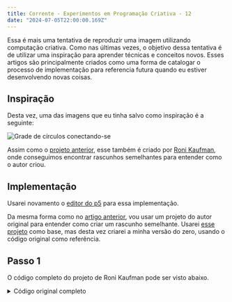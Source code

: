 ```yaml
---
title: Corrente - Experimentos em Programação Criativa - 12
date: "2024-07-05T22:00:00.169Z"
---
```


Essa é mais uma tentativa de reproduzir uma imagem utilizando computação criativa. Como nas últimas vezes, o objetivo dessa tentativa é de utilizar uma inspiração para aprender técnicas e conceitos novos. Esses artigos são principalmente criados como uma forma de catalogar o processo de implementação para referencia futura quando eu estiver desenvolvendo novas coisas.

## Inspiração

Desta vez, uma das imagens que eu tinha salvo como inspiração é a seguinte:

![Grade de círculos conectando-se](/images/creative-coding/part-12/cc-1.png)

Assim como o [projeto anterior](https://cgreinhold.dev/2024/06/20/creative-coding-experiments-11/), esse também é criado por [Roni Kaufman](https://openprocessing.org/user/184331), onde conseguimos encontrar rascunhos semelhantes para entender como o autor criou.

## Implementação

Usarei novamento o [editor do p5](https://editor.p5js.org) para essa implementação.

Da mesma forma como no [artigo anterior](https://cgreinhold.dev/2024/06/20/creative-coding-experiments-11/), vou usar um projeto do autor original para entender como criar um rascunho semelhante. Usarei [esse projeto](https://openprocessing.org/sketch/1942847?hidden=true) como base, mas desta vez criarei a minha versão do zero, usando o código original como referência.

## Passo 1

O código completo do projeto de Roni Kaufman pode ser visto abaixo.

<details>
  <summary>
    Código original completo
  </summary>
  <p>
    ```js
let N;
let s, margin = 1.5;

let detail = 25;

let palette1, palette2;

function setup() {
  createCanvas(500, 500, WEBGL);
  N = random([4, 6, 8]);
  s = width/(N+2*margin);
  margin *= s;
  noStroke();
  noLoop();
}

function draw() {
  translate(-width/2, -height/2);
  
  palette1 = ["#abcd5e", "#14976b", "#2b67af", "#62b6de", "#f589a3", "#ef562f", "#fc8405", "#f9d531"];
  palette2 = shuffle(["#050505", "#fffbe6"]);
  
	let backCol = random([0, 1]);
  background(palette2[backCol]);
  
  for (let i = 0; i <= N; i++) {
    let x = i*s+margin;
    for (let j = 0; j <= N; j++) {
      let y = j*s+margin;
      fill(palette2[(i+j)%2]);
      ellipse(x, y, s, s, detail*4);
    }
  }
  
  for (let i = 0; i < N; i++) {
    for (let j = 0; j < N; j++) {
      makeTile(i, j);
    }
  }
  
  for (let i = 0; i <= N; i++) {
    let x = i*s+margin;
    for (let j = 0; j <= N; j++) {
      let y = j*s+margin;
			if ((i+j)%2 == backCol) fill(random(palette1));
			else fill(palette2[1-(i+j)%2]);
      ellipse(x, y, s/2, s/2, detail*4);
    }
  }
}

function makeTile(i, j) {
  let x = i*s+margin;
  let y = j*s+margin;
  if (random() < 1/2) {
    fill(random(palette1));
    square(x, y, s);
    fill(palette2[(i+j)%2]);
    arc(x, y, s, s, 0, PI/2, PIE, detail);
    arc(x+s, y+s, s, s, PI, 3*PI/2, PIE, detail);
    fill(palette2[1-(i+j)%2]);
    arc(x+s, y, s, s, PI/2, PI, PIE, detail);
    arc(x, y+s, s, s, 3*PI/2, TAU, PIE, detail);
  } else {
    if (random() < 1/2) {
      fill(palette2[1-(i+j)%2]);
      square(x, y, s);
      fill(palette2[(i+j)%2]);
      arc(x, y, s, s, 0, PI/2, PIE, detail);
      arc(x+s, y+s, s, s, PI, 3*PI/2, PIE, detail);
    } else {
      fill(palette2[(i+j)%2]);
      square(x, y, s);
      fill(palette2[1-(i+j)%2]);
      arc(x+s, y, s, s, PI/2, PI, PIE, detail);
      arc(x, y+s, s, s, 3*PI/2, TAU, PIE, detail);
    }
  }
}
```
  </p>
</details>

O resultado é o seguinte:

![Grade de círculos conectando-se](/images/creative-coding/part-12/cc-2.png)

Analisando o código, conseguimos ver que ele consiste principalmente de 3 loops. O primeiro gera os grandes círculos do grid, o segundo gera as conexões entre os grandes círculos, e o terceiro os pequenos círculos coloridos.

Começamos então criando a paleta de cores e definindo as propriedades do grid. Vamos usar o código original como base e criar a paleta dos pontos, do plano de fundo, quantidade de pontos, tamanho e margem.

```js
const dotsPallete = ["#abcd5e", "#14976b", "#2b67af", "#62b6de", "#f589a3", "#ef562f", "#fc8405", "#f9d531"]
const backgroundPallete = ["#050505", "#fffbe6"]

let dotCount = 4
let dotSize = 10
let margin = 1.5

function setup() {
  createCanvas(500, 500)
  
  dotCount = random([4, 6, 8])
  dotSize = width/(dotCount+2*margin)
  margin *= dotSize
  
  noLoop()
  noStroke()
}
```

Para a função de desenho, vamos definir a cor do plano de fundo aleatóriamente e os pequenos pontos coloridos.

```js
function draw() {
  const backgroundColor = random([0, 1])
  background(backgroundPallete[backgroundColor])
  
  // Loop para pontos coloridos
  for (let i = 0; i <= dotCount; i++) {
    const x = i * dotSize + margin
    for (let j = 0; j <= dotCount; j++) {
      const y = j * dotSize + margin
      fill(random(dotsPallete))
      ellipse(x, y, dotSize / 2)
    }
  }
}
```

Esse é o nosso resultado:

![Tela escura com grade de pontos coloridos](/images/creative-coding/part-12/cc-3.png)

## Passo 2

Na sequência, vamos adicionas os grandes círculos. Esse será um loop semelhante ao anterios, mas que irá adicionar os círculos intercalados entre um e outro. Isso precisa ser feito antes dos pequenos círculos. As cores também serão opostas ao do plano de fundo.

```js
...

function draw() {
  ...

  // Loop para grandes círculos
  for (let i = 0; i <= dotCount; i++) {
    const x = i * dotSize + margin
    for (let j = 0; j <= dotCount; j++) {
      const y = j * dotSize + margin
      fill(backgroundPallete[(i+j)%2])
      ellipse(x, y, dotSize)
    }
  }
  
  ...
}
```

![Tela escura com grade de pontos coloridos](/images/creative-coding/part-12/cc-4.png)

Vamos também ajustar os pontos dentro dos grandes círculos para serem da mesma cor do plano de fundo

```js
function draw() {
  ...
  
  // Loop para pontos coloridos
  for (let i = 0; i <= dotCount; i++) {
    const x = i * dotSize + margin
    for (let j = 0; j <= dotCount; j++) {
      const y = j * dotSize + margin
      if((i+j)%2 !== backgroundColor) fill(backgroundPallete[1-(i+j)%2])
      else fill(random(dotsPallete))
      ellipse(x, y, dotSize / 2)
    }
  }
}

```

![Tela escura com grade de pontos coloridos](/images/creative-coding/part-12/cc-5.png)

## Passo 3

Por fim, vamos fazer o loop que adicionar os conectores entre os grandes círculos. Para isso vamos adicionar quadrados entre os pequenos círculos. Esses quadrados serão da cor do correspondente círculo grande, e 2 arcos serão adicionados nos cantos, dando a impressão de que os grandes círculos se conectam.

```js
function draw() {
  ...

  // Loop para os conectores
  for (let i = 0; i < dotCount; i++) {
    const x = i * dotSize + margin
    for (let j = 0; j < dotCount; j++) {
      const y = j * dotSize + margin
      drawConectors(i, j)
    }
  }

  ...
}

function drawConectors(i, j) {
  let x = i * dotSize + margin
  let y = j * dotSize + margin

  fill(backgroundPallete[1-(i+j)%2])
  square(x, y, dotSize)  
  fill(backgroundPallete[(i+j)%2])
  arc(x, y, dotSize, dotSize, 0, PI/2, PIE)
  arc(x+dotSize, y+dotSize, dotSize, dotSize, PI, 3*PI/2, PIE)    
}
```

![Tela com grade de pontos coloridos conectados diagonalmente](/images/creative-coding/part-12/cc-6.png)

Como podemos ver, com isso os pontos serão conectados sempre diagonalmente. Vamos adicionar algumas aleatoriedades para não adicionar os conectores em todas as posições, e inverter a direção em alguns casos

```js
function drawConectors(i, j) {
  let x = i * dotSize + margin
  let y = j * dotSize + margin
  
  if (random(1) > 0.8) return
    
  if (random([0, 1])) {
    fill(backgroundPallete[1-(i+j)%2])
    square(x, y, dotSize)  
    fill(backgroundPallete[(i+j)%2])
    arc(x, y, dotSize, dotSize, 0, PI/2, PIE)
    arc(x+dotSize, y+dotSize, dotSize, dotSize, PI, 3*PI/2, PIE)    
  } else {
    fill(backgroundPallete[(i+j)%2])
    square(x, y, dotSize)  
    fill(backgroundPallete[1-(i+j)%2])
    arc(x+dotSize, y, dotSize, dotSize, PI/2, PI, PIE)
    arc(x, y+dotSize, dotSize, dotSize, 3*PI/2, TAU, PIE)
  }
}
```

![Tela com grade de pontos coloridos conectados diagonalmente](/images/creative-coding/part-12/cc-7.png)


## Próximos passos

Há ainda alguns passos para atingir o resultado do original, mas para não manter o artigo muito longo finalizamos por aqui.
Algumas das alterações para ficar mais parecido com o original seriam alterar alguns conectores para serem coloridos, além de a deformação dos conectores serem mais finas.
Outra correção seria eliminar as linhas dos quadrados que aparecem quando o a tela é renderizada. Podemos ver que o autor original utiliza o modo WEBGL do p5.js para resolver esse problema.

<details>
  <summary>
    Código completo
  </summary>
  <p>
    ```js
const dotsPallete = ["#abcd5e", "#14976b", "#2b67af", "#62b6de", "#f589a3", "#ef562f", "#fc8405", "#f9d531"]
const backgroundPallete = ["#050505", "#fffbe6"]

let dotCount = 4
let dotSize = 10
let margin = 1.5

function setup() {
  createCanvas(500, 500)
  
  dotCount = random([4, 6, 8])
  dotSize = width/(dotCount+2*margin)
  margin *= dotSize
  
  noLoop()
  noStroke()
}

function draw() {
  const backgroundColor = random([0, 1])
  background(backgroundPallete[backgroundColor])
  
  for (let i = 0; i <= dotCount; i++) {
    const x = i * dotSize + margin
    for (let j = 0; j <= dotCount; j++) {
      const y = j * dotSize + margin
      fill(backgroundPallete[(i+j)%2])
      ellipse(x, y, dotSize)
    }
  }
  
  for (let i = 0; i < dotCount; i++) {
    const x = i * dotSize + margin
    for (let j = 0; j < dotCount; j++) {
      const y = j * dotSize + margin
      drawConectors(i, j)
    }
  }
  
  for (let i = 0; i <= dotCount; i++) {
    const x = i * dotSize + margin
    for (let j = 0; j <= dotCount; j++) {
      const y = j * dotSize + margin
      if((i+j)%2 !== backgroundColor) fill(backgroundPallete[1-(i+j)%2])
      else fill(random(dotsPallete))
      ellipse(x, y, dotSize / 2)
    }
  }
}

function drawConectors(i, j) {
  let x = i * dotSize + margin
  let y = j * dotSize + margin
  
  if (random(1) > 0.8) return
    
  if (random([0, 1])) {
    fill(backgroundPallete[1-(i+j)%2])
    square(x, y, dotSize)  
    fill(backgroundPallete[(i+j)%2])
    arc(x, y, dotSize, dotSize, 0, PI/2, PIE)
    arc(x+dotSize, y+dotSize, dotSize, dotSize, PI, 3*PI/2, PIE)    
  } else {
    fill(backgroundPallete[(i+j)%2])
    square(x, y, dotSize)  
    fill(backgroundPallete[1-(i+j)%2])
    arc(x+dotSize, y, dotSize, dotSize, PI/2, PI, PIE)
    arc(x, y+dotSize, dotSize, dotSize, 3*PI/2, TAU, PIE)
  }
}
```
  </p>
</details>
